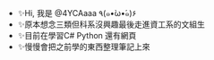 - ✨Hi, 我是 @4YCAaaa ٩(๑•̀ω•́๑)۶
- ✨原本想念三類但科系沒興趣最後走進資工系的文組生
- ✨目前在學習C# Python 還有網頁
- ✨慢慢會把之前學的東西整理筆記上來
<!---
4YCAaaa/4YCAaaa is a ✨ special ✨ repository because its `README.md` (this file) appears on your GitHub profile.
You can click the Preview link to take a look at your changes.
--->

